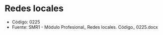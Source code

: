 # Redes locales

- Código: 0225
- Fuente: SMR1 - Módulo Profesional_ Redes locales.  Código_ 0225.docx

